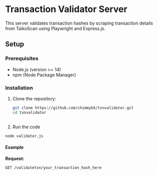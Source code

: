 # Transaction Validator Server

This server validates transaction hashes by scraping transaction details from TaikoScan using Playwright and Express.js.

## Setup

### Prerequisites

- Node.js (version >= 14)
- npm (Node Package Manager)

### Installation

1. Clone the repository:

   ```bash
   git clone https://github.com/chimmykk/txnvalidator.git
   cd txnvalidator
  
2. Run the code
  ``` bash
  node validator.js
  ```
#### Example

**Request:**

```http
GET /validatetxn/your_transaction_hash_here


